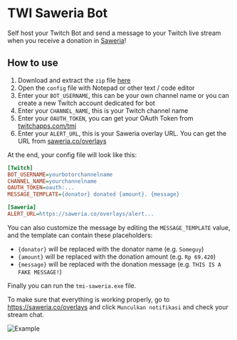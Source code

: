 # TWI Saweria Bot

Self host your Twitch Bot and send a message to your Twitch live stream when you receive a donation in [Saweria](https://saweria.co)!

## How to use

1. Download and extract the `zip` file [here](https://github.com/SuspiciousLookingOwl/tmi-saweria/releases)
2. Open the `config` file with Notepad or other text / code editor
3. Enter your `BOT_USERNAME`, this can be your own channel name or you can create a new Twitch account dedicated for bot
4. Enter your `CHANNEL_NAME`, this is your Twitch channel name
5. Enter your `OAUTH_TOKEN`, you can get your OAuth Token from [twitchapps.com/tmi](https://twitchapps.com/tmi/)
6. Enter your `ALERT_URL`, this is your Saweria overlay URL. You can get the URL from [saweria.co/overlays](https://saweria.co/overlays)

At the end, your config file will look like this:
```cfg
[Twitch]
BOT_USERNAME=yourbotorchannelname
CHANNEL_NAME=yourchannelname
OAUTH_TOKEN=oauth:...
MESSAGE_TEMPLATE={donator} donated {amount}. {message}

[Saweria]
ALERT_URL=https://saweria.co/overlays/alert...
```

You can also customize the message by editing the `MESSAGE_TEMPLATE` value, and the template can contain these placeholders:
- `{donator}` will be replaced with the donator name (e.g. `Someguy`)
- `{amount}` will be replaced with the donation amount (e.g. `Rp 69.420`)
- `{message}` will be replaced with the donation message (e.g. `THIS IS A FAKE MESSAGE!`)

Finally you can run the `tmi-saweria.exe` file.

To make sure that everything is working properly, go to https://saweria.co/overlays and click `Munculkan notifikasi` and check your stream chat.

![Example](https://cdn.discordapp.com/attachments/770681027428352042/814162660736237608/unknown.png)